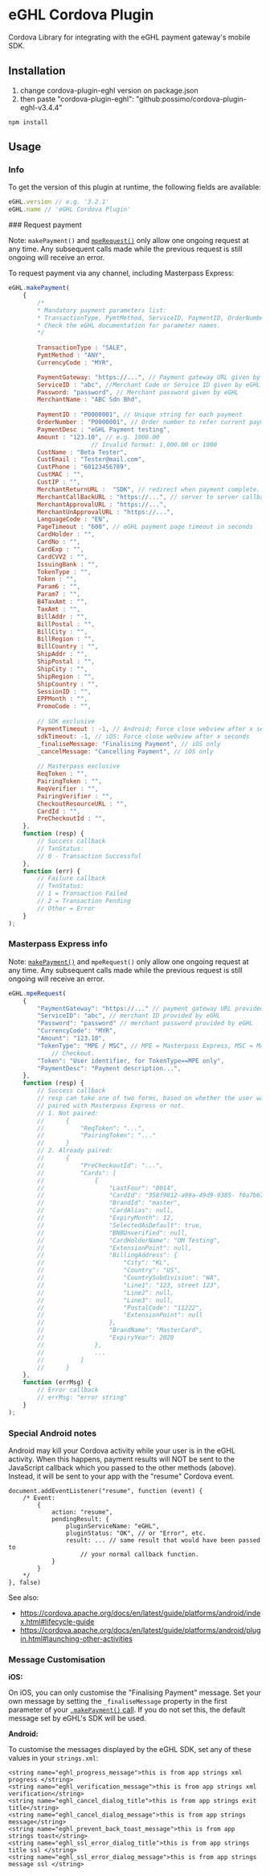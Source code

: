eGHL Cordova Plugin
=============================

Cordova Library for integrating with the eGHL payment gateway's mobile SDK.


Installation
------------


1) change cordova-plugin-eghl version on package.json 
2) then paste "cordova-plugin-eghl": "github:possimo/cordova-plugin-eghl-v3.4.4"

```
npm install
```

Usage
-----

### Info

To get the version of this plugin at runtime, the following fields are available:

```javascript
eGHL.version // e.g. '3.2.1'
eGHL.name // 'eGHL Cordova Plugin'
```

<a name="makePayment" />
### Request payment

Note: `makePayment()` and [`mpeRequest()`](#mpeRequest) only
allow one ongoing request at any time. Any subsequent calls made while the
previous request is still ongoing will receive an error.

To request payment via any channel, including Masterpass Express:

```javascript
eGHL.makePayment(
    {
        /*
        * Mandatory payment parameters list:
        * TransactionType, PymtMethod, ServiceID, PaymentID, OrderNumber, PaymentDesc, MerchantReturnURL, Amount, CurrencyCode, CustIp, CustName, CustEmail, CustPhone
        * Check the eGHL documentation for parameter names.
        */
        
        TransactionType : "SALE",
        PymtMethod : "ANY",
        CurrencyCode : "MYR",

        PaymentGateway: "https://...", // Payment gateway URL given by eGHL
        ServiceID : "abc", //Merchant Code or Service ID given by eGHL
        Password: "password", // Merchant password given by eGHL
        MerchantName : "ABC Sdn Bhd",
        
        PaymentID : "P0000001", // Unique string for each payment
        OrderNumber : "P0000001", // Order number to refer current payment, can duplicate.
        PaymentDesc : "eGHL Payment testing",
        Amount : "123.10", // e.g. 1000.00
                       // Invalid format: 1,000.00 or 1000
        CustName : "Beta Tester",
        CustEmail : "Tester@mail.com",
        CustPhone : "60123456789",
        CustMAC : "",
        CustIP : "",
        MerchantReturnURL :  "SDK", // redirect when payment complete.
        MerchantCallBackURL : "https://...", // server to server callback url
        MerchantApprovalURL : "https://...",
        MerchantUnApprovalURL : "https://...",
        LanguageCode : "EN",
        PageTimeout : "600", // eGHL payment page timeout in seconds
        CardHolder : "",
        CardNo : "",
        CardExp : "",
        CardCVV2 : "",
        IssuingBank : "",
        TokenType : "",
        Token : "",
        Param6 : "",
        Param7 : "",
        B4TaxAmt : "",
        TaxAmt : "",
        BillAddr : "",
        BillPostal : "",
        BillCity : "",
        BillRegion : "",
        BillCountry : "",
        ShipAddr : "",
        ShipPostal : "",
        ShipCity : "",
        ShipRegion : "",
        ShipCountry : "",
        SessionID : "",
        EPPMonth : "",
        PromoCode : "",
        
        // SDK exclusive
        PaymentTimeout : -1, // Android: Force close webview after x seconds
        sdkTimeout: -1, // iOS: Force close webview after x seconds
        _finaliseMessage: "Finalising Payment", // iOS only
        _cancelMessage: "Cancelling Payment", // iOS only
        
        // Masterpass exclusive
        ReqToken : "",
        PairingToken : "",
        ReqVerifier : "",
        PairingVerifier : "",
        CheckoutResourceURL : "",
        CardId : "",
        PreCheckoutId : "",
    },
    function (resp) {
        // Success callback
        // TxnStatus:
        // 0 - Transaction Successful
    },
    function (err) {
        // Failure callback
        // TxnStatus:
        // 1 = Transaction Failed
        // 2 = Transaction Pending
        // Other = Error
    }
);
```


<a name="mpeRequest"></a>
### Masterpass Express info

Note: [`makePayment()`](#makePayment) and `mpeRequest()` only
allow one ongoing request at any time. Any subsequent calls made while the
previous request is still ongoing will receive an error.

```javascript
eGHL.mpeRequest(
    {
        "PaymentGateway": "https://..." // payment gateway URL provided by eGHL
        "ServiceID": "abc", // merchant ID provided by eGHL
        "Password": "password" // merchant password provided by eGHL
        "CurrencyCode": "MYR",
        "Amount": "123.10",
        "TokenType": "MPE / MSC", // MPE = Masterpass Express, MSC = Masterpass Standard
            // Checkout.
        "Token": "User identifier, for TokenType==MPE only",
        "PaymentDesc": "Payment description...",
    },
    function (resp) {
        // Success callback
        // resp can take one of two forms, based on whether the user was already
        // paired with Masterpass Express or not.
        // 1. Not paired:
        //      {
        //          "ReqToken": "...",
        //          "PairingToken": "..."
        //      }
        // 2. Already paired:
        //      {
        //          "PreCheckoutId": "...",
        //          "Cards": [
        //              {
        //                  "LastFour": "0014",
        //                  "CardId": "358f9812-a99a-49d9-9385- f0a7b67e377c",
        //                  "BrandId": "master",
        //                  "CardAlias": null,
        //                  "ExpiryMonth": 12,
        //                  "SelectedAsDefault": true,
        //                  "BNBUnverified": null,
        //                  "CardHolderName": "OM Testing",
        //                  "ExtensionPoint": null,
        //                  "BillingAddress": {
        //                      "City": "KL",
        //                      "Country": "US",
        //                      "CountrySubdivision": "WA",
        //                      "Line1": "123, street 123",
        //                      "Line2": null,
        //                      "Line3": null,
        //                      "PostalCode": "11222",
        //                      "ExtensionPoint": null
        //                  },
        //                  "BrandName": "MasterCard",
        //                  "ExpiryYear": 2020
        //              },
        //              ...
        //          ]
        //      }
    },
    function (errMsg) {
        // Error callback
        // errMsg: "error string"
    }
);
```

### Special Android notes

Android may kill your Cordova activity while your user is in the eGHL activity.
When this happens, payment results will NOT be sent to the JavaScript callback
which you passed to the other methods (above). Instead, it will be sent to your
app with the "resume" Cordova event.

```javacript
document.addEventListener("resume", function (event) {
    /* Event:
        {
            action: "resume",
            pendingResult: {
                pluginServiceName: "eGHL",
                pluginStatus: "OK", // or "Error", etc.
                result: ... // same result that would have been passed to
                    // your normal callback function.
            }
        }
    */
}, false)
```

See also:

- https://cordova.apache.org/docs/en/latest/guide/platforms/android/index.html#lifecycle-guide
- https://cordova.apache.org/docs/en/latest/guide/platforms/android/plugin.html#launching-other-activities


### Message Customisation

**iOS:**

On iOS, you can only customise the "Finalising Payment" message. Set your own
message by setting the `_finaliseMessage` property in the first parameter of
your [`.makePayment()` call](#makePayment). If you do not set this, the default message set by
eGHL's SDK will be used.

**Android:**

To customise the messages displayed by the eGHL SDK, set any of these values in
your `strings.xml`:

```
<string name="eghl_progress_message">this is from app strings xml progress </string>
<string name="eghl_verification_message">this is from app strings xml verification</string>
<string name="eghl_cancel_dialog_title">this is from app strings exit title</string>
<string name="eghl_cancel_dialog_message">this is from app strings message</string>
<string name="eghl_prevent_back_toast_message">this is from app strings toast</string>
<string name="eghl_ssl_error_dialog_title">this is from app strings title ssl </string>
<string name="eghl_ssl_error_dialog_message">this is from app strings message ssl </string>
```
